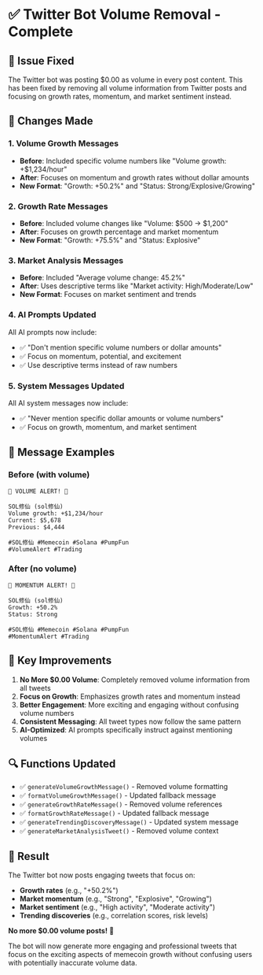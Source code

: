 # ✅ Twitter Bot Volume Removal - Complete

## 🎯 **Issue Fixed**
The Twitter bot was posting $0.00 as volume in every post content. This has been fixed by removing all volume information from Twitter posts and focusing on growth rates, momentum, and market sentiment instead.

## 🔧 **Changes Made**

### **1. Volume Growth Messages**
- **Before**: Included specific volume numbers like "Volume growth: +$1,234/hour"
- **After**: Focuses on momentum and growth rates without dollar amounts
- **New Format**: "Growth: +50.2%" and "Status: Strong/Explosive/Growing"

### **2. Growth Rate Messages**
- **Before**: Included volume changes like "Volume: $500 → $1,200"
- **After**: Focuses on growth percentage and market momentum
- **New Format**: "Growth: +75.5%" and "Status: Explosive"

### **3. Market Analysis Messages**
- **Before**: Included "Average volume change: 45.2%"
- **After**: Uses descriptive terms like "Market activity: High/Moderate/Low"
- **New Format**: Focuses on market sentiment and trends

### **4. AI Prompts Updated**
All AI prompts now include:
- ✅ "Don't mention specific volume numbers or dollar amounts"
- ✅ Focus on momentum, potential, and excitement
- ✅ Use descriptive terms instead of raw numbers

### **5. System Messages Updated**
All AI system messages now include:
- ✅ "Never mention specific dollar amounts or volume numbers"
- ✅ Focus on growth, momentum, and market sentiment

## 📝 **Message Examples**

### **Before (with volume)**
```
🚀 VOLUME ALERT! 🚀

SOL修仙 (sol修仙)
Volume growth: +$1,234/hour
Current: $5,678
Previous: $4,444

#SOL修仙 #Memecoin #Solana #PumpFun
#VolumeAlert #Trading
```

### **After (no volume)**
```
🚀 MOMENTUM ALERT! 🚀

SOL修仙 (sol修仙)
Growth: +50.2%
Status: Strong

#SOL修仙 #Memecoin #Solana #PumpFun
#MomentumAlert #Trading
```

## 🎯 **Key Improvements**

1. **No More $0.00 Volume**: Completely removed volume information from all tweets
2. **Focus on Growth**: Emphasizes growth rates and momentum instead
3. **Better Engagement**: More exciting and engaging without confusing volume numbers
4. **Consistent Messaging**: All tweet types now follow the same pattern
5. **AI-Optimized**: AI prompts specifically instruct against mentioning volumes

## 🔍 **Functions Updated**

- ✅ `generateVolumeGrowthMessage()` - Removed volume formatting
- ✅ `formatVolumeGrowthMessage()` - Updated fallback message
- ✅ `generateGrowthRateMessage()` - Removed volume references
- ✅ `formatGrowthRateMessage()` - Updated fallback message
- ✅ `generateTrendingDiscoveryMessage()` - Updated system message
- ✅ `generateMarketAnalysisTweet()` - Removed volume context

## 🚀 **Result**

The Twitter bot now posts engaging tweets that focus on:
- **Growth rates** (e.g., "+50.2%")
- **Market momentum** (e.g., "Strong", "Explosive", "Growing")
- **Market sentiment** (e.g., "High activity", "Moderate activity")
- **Trending discoveries** (e.g., correlation scores, risk levels)

**No more $0.00 volume posts!** 🎉

The bot will now generate more engaging and professional tweets that focus on the exciting aspects of memecoin growth without confusing users with potentially inaccurate volume data.
